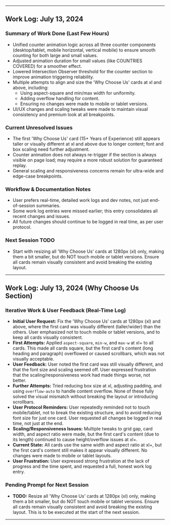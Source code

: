

---

## Work Log: July 13, 2024

### Summary of Work Done (Last Few Hours)
- Unified counter animation logic across all three counter components (desktop/tablet, mobile horizontal, vertical mobile) to ensure smooth counting for both large and small values.
- Adjusted animation duration for small values (like COUNTRIES COVERED) for a smoother effect.
- Lowered Intersection Observer threshold for the counter section to improve animation triggering reliability.
- Multiple attempts to align and size the 'Why Choose Us' cards at xl and above, including:
  - Using aspect-square and min/max width for uniformity.
  - Adding overflow handling for content.
  - Ensuring no changes were made to mobile or tablet versions.
- UI/UX changes and scaling tweaks were made to maintain visual consistency and premium look at all breakpoints.

### Current Unresolved Issues
- The first 'Why Choose Us' card (15+ Years of Experience) still appears taller or visually different at xl and above due to longer content; font and box scaling need further adjustment.
- Counter animation does not always re-trigger if the section is always visible on page load; may require a more robust solution for guaranteed replay.
- General scaling and responsiveness concerns remain for ultra-wide and edge-case breakpoints.

### Workflow & Documentation Notes
- User prefers real-time, detailed work logs and dev notes, not just end-of-session summaries.
- Some work log entries were missed earlier; this entry consolidates all recent changes and issues.
- All future changes should continue to be logged in real time, as per user protocol.

### Next Session TODO
- Start with resizing all 'Why Choose Us' cards at 1280px (xl) only, making them a bit smaller, but do NOT touch mobile or tablet versions. Ensure all cards remain visually consistent and avoid breaking the existing layout.

--- 

## Work Log: July 13, 2024 (Why Choose Us Section)

### Iterative Work & User Feedback (Real-Time Log)
- **Initial User Request:** Fix the 'Why Choose Us' cards at 1280px (xl) and above, where the first card was visually different (taller/wider) than the others. User emphasized not to touch mobile or tablet versions, and to keep all cards visually consistent.
- **First Attempts:** Applied `aspect-square`, `min-w`, and `max-w` at xl+ to all cards. This made all cards square, but the first card's content (long heading and paragraph) overflowed or caused scrollbars, which was not visually acceptable.
- **User Feedback:** User noted the first card was still visually different, and that the font size and scaling seemed off. User expressed frustration that the scaling/responsiveness work had made things worse, not better.
- **Further Attempts:** Tried reducing box size at xl, adjusting padding, and using `overflow-auto` to handle content overflow. None of these fully solved the visual mismatch without breaking the layout or introducing scrollbars.
- **User Protocol Reminders:** User repeatedly reminded not to touch mobile/tablet, not to break the existing structure, and to avoid reducing font size for just one card. User requested all changes be logged in real time, not just at the end.
- **Scaling/Responsiveness Issues:** Multiple tweaks to grid gap, card width, and aspect ratio were made, but the first card's content (due to its length) continued to cause height/overflow issues at xl+.
- **Current State:** All cards use the same width and aspect ratio at xl+, but the first card's content still makes it appear visually different. No changes were made to mobile or tablet layouts.
- **User Frustration:** User expressed strong frustration at the lack of progress and the time spent, and requested a full, honest work log entry.

### Pending Prompt for Next Session
- **TODO:** Resize all 'Why Choose Us' cards at 1280px (xl) only, making them a bit smaller, but do NOT touch mobile or tablet versions. Ensure all cards remain visually consistent and avoid breaking the existing layout. This is to be executed at the start of the next session.

--- 